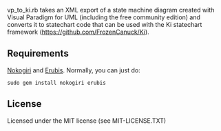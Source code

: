 vp_to_ki.rb takes an XML export of a state machine diagram created with
Visual Paradigm for UML (including the free community edition) and
converts it to statechart code that can be used with the Ki statechart
framework (https://github.com/FrozenCanuck/Ki).

Requirements
------------
[Nokogiri](http://nokogiri.org/) and
[Erubis](http://www.kuwata-lab.com/erubis/). Normally, you can just do:

    sudo gem install nokogiri erubis

License
-------
Licensed under the MIT license (see MIT-LICENSE.TXT)
